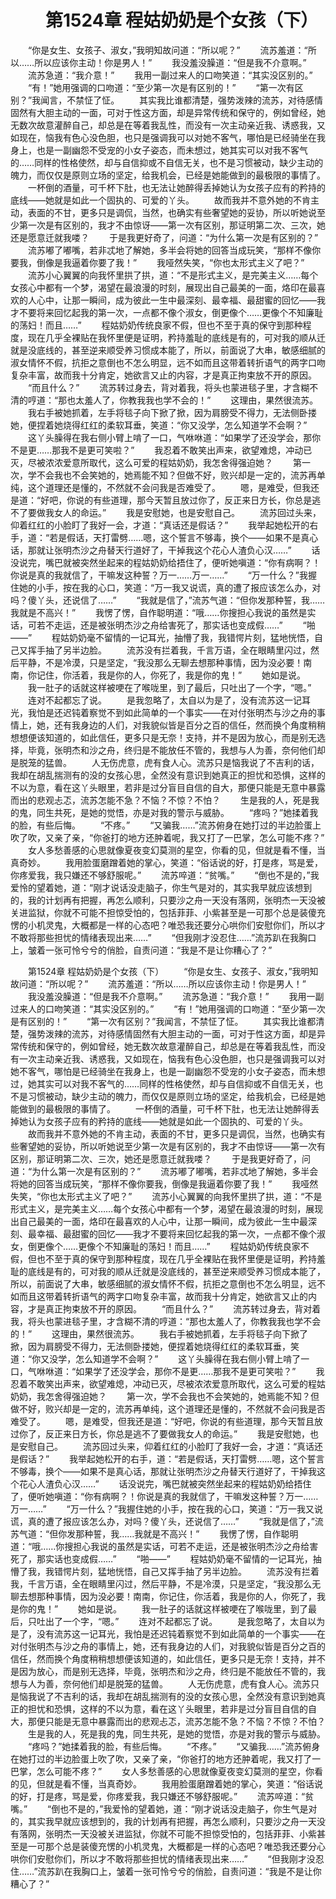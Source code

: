 # 　　第1524章 程姑奶奶是个女孩（下）
　　“你是女生、女孩子、淑女，”我明知故问道：“所以呢？”
　　流苏羞道：“所以……所以应该你主动！你是男人！”
　　我没羞没臊道：“但是我不介意啊。”
　　流苏急道：“我介意！”
　　我用一副过来人的口吻笑道：“其实没区别的。”
　　“有！”她用强调的口吻道：“至少第一次是有区别的！”
　　“第一次有区别？”我闻言，不禁怔了怔。
　　其实我比谁都清楚，强势泼辣的流苏，对待感情固然有大胆主动的一面，可对于性这方面，却是异常传统和保守的，例如曾经，她无数次故意灌醉自己，却总是在等着我乱性，而没有一次主动亲近我、诱惑我，又如现在，恼我有色心没色胆，也只是强调我可以对她不客气，哪怕是已经骑坐在我身上，也是一副幽怨不受宠的小女子姿态，而未想过，她其实可以对我不客气的……同样的性格使然，却与自信抑或不自信无关，也不是习惯被动，缺少主动的魄力，而仅仅是原则立场的坚定，给我机会，已经是她能做到的最极限的事情了。
　　一杯倒的酒量，可千杯下肚，也无法让她醉得丢掉她认为女孩子应有的矜持的底线——她就是如此一个固执的、可爱的丫头。
　　故而我并不意外她的不肯主动，表面的不甘，更多只是调侃，当然，也确实有些奢望她的妥协，所以听她说至少第一次是有区别的，我才不由惊讶——第一次有区别，那证明第二次、三次，她还是愿意迁就我喽？
　　于是我更好奇了，问道：“为什么第一次是有区别的？”
　　流苏嘟了嘟嘴，若非忒地了解她，多半会将她的回答当成玩笑，“那样不像你要我，倒像是我逼着你要了我！”
　　我哑然失笑，“你也太形式主义了吧？”
　　流苏小心翼翼的向我怀里拱了拱，道：“不是形式主义，是完美主义……每个女孩心中都有一个梦，渴望在最浪漫的时刻，展现出自己最美的一面，烙印在最喜欢的人心中，让那一瞬间，成为彼此一生中最深刻、最幸福、最甜蜜的回忆——我才不要将来回忆起我的第一次，一点都不像个淑女，倒更像个……更像个不知廉耻的荡妇！而且……”
　　程姑奶奶传统良家不假，但也不至于真的保守到那种程度，现在几乎全裸贴在我怀里便是证明，矜持羞耻的底线是有的，可对我的顺从迁就是没底线的，甚至逆来顺受养习惯成本能了，所以，前面说了大串，敏感细腻的淑女情怀不假，抗拒之意倒也不怎么明显，远不如而且这带着转折语气的两字口吻复杂丰富，故而我十分肯定，她欲言又止的内容，才是真正拘束放不开的原因。
　　“而且什么？”
　　流苏转过身去，背对着我，将头也蒙进毯子里，才含糊不清的哼道：“那也太羞人了，你教我我也学不会的！”
　　这理由，果然很流苏。
　　我右手被她抓着，左手将毯子向下掀了掀，因为肩膀受不得力，无法侧卧搂她，便捏着她烧得红红的柔软耳垂，笑道：“你又没学，怎么知道学不会啊？”
　　这丫头臊得在我右侧小臂上啃了一口，气咻咻道：“如果学了还没学会，那你不是更……那我不是更可笑啦？”
　　我忍着不敢笑出声来，欲望难熄，冲动已灭，尽被浓浓爱意所取代，这么可爱的程姑奶奶，我怎舍得强迫她？
　　第一次，学不会我也不会笑她的，她焉能不知？但做不好，败兴却是一定的，流苏再单纯，这个道理还是懂的，不然就不会问我是否难受了。
　　嗯，是难受，但我还是道：“好吧，你说的有些道理，那今天暂且放过你了，反正来日方长，你总是逃不了要做我女人的命运。”
　　我是安慰她，也是安慰自己。
　　流苏回过头来，仰着红红的小脸盯了我好一会，才道：“真话还是假话？”
　　我举起她松开的右手，道：“若是假话，天打雷劈……嗯，这个誓言不够毒，换个——如果不是真心话，那就让张明杰沙之舟替天行道好了，干掉我这个花心人渣负心汉……”
　　话没说完，嘴巴就被突然坐起来的程姑奶奶给捂住了，便听她嗔道：“你有病啊？！你说是真的我就信了，干嘛发这种誓？万一……万一……”
　　“万一什么？”我握住她的小手，按在我的心口，笑道：“万一我又说谎，真的遭了报应该怎么办，对吗？傻丫头，还说信了……”
　　“我就是信了，”流苏气道：“但你发那种誓，我……我就是不高兴！”
　　我愣了愣，自作聪明道：“哦……你搜担心我说的虽然是实话，可若不走运，还是被张明杰沙之舟给害死了，那实话也变成假……”
　　“啪——”
　　程姑奶奶毫不留情的一记耳光，抽懵了我，我错愕片刻，猛地恍悟，自己又挥手抽了另半边脸。
　　流苏没有拦着我，千言万语，全在眼睛里闪过，然后平静，不是冷漠，只是坚定，“我没那么无聊去想那种事情，因为没必要！南南，你记住，你活着，我是你的人，你死了，我是你的鬼！”
　　她如是说。
　　我一肚子的话就这样被哽在了喉咙里，到了最后，只吐出了一个字，“嗯。”
　　连对不起都忘了说。
　　是我忽略了，太自以为是了，没有流苏这一记耳光，我怕是还迟钝着察觉不到如此简单的一个事实——在对付张明杰与沙之舟的事情上，她，还有我身边的人们，对我貌似皆是百分之百的信任，然而换个角度稍稍想想便该知道的，如此信任，更多只是无奈！支持，并不是因为放心，而是别无选择，毕竟，张明杰和沙之舟，终归是不能放任不管的，我想与人为善，奈何他们却是脱笼的猛兽。
　　人无伤虎意，虎有食人心。流苏只是恼我说了不吉利的话，我却在胡乱揣测有的没的女孩心思，全然没有意识到她真正的担忧和恐惧，这样的不以为意，看在这丫头眼里，若非是过分盲目自信的自大，那便只能是无意中暴露而出的悲观忐忑，流苏怎能不急？不恼？不惊？不怕？
　　生是我的人，死是我的鬼，同生共死，是她的觉悟，亦是对我的警示与威胁。
　　“疼吗？”她揉着我的脸，有些后悔。
　　“不疼。”
　　“又骗我……”流苏俯身在她打过的半边脸蛋上吹了吹，又亲了亲，“你爸打的地方还肿着呢，我又打了一巴掌，怎么可能不疼？”
　　女人多愁善感的心思就像夏夜变幻莫测的星空，你看的见，但就是看不懂，当真奇妙。
　　我用脸蛋磨蹭着她的掌心，笑道：“俗话说的好，打是疼，骂是爱，你疼爱我，我只嫌还不够舒服呢。”
　　流苏啐道：“贫嘴。”
　　“倒也不是的，”我爱怜的望着她，道：“刚才说话没走脑子，你生气是对的，其实我早就应该想到的，我的计划再有把握，再怎么顺利，只要沙之舟一天没有落网，张明杰一天没被关进监狱，你就不可能不担惊受怕的，包括菲菲、小紫甚至是一可那个总是装傻充愣的小机灵鬼，大概都是一样的心态吧？唯恐我还要分心哄你们安慰你们，所以才不敢将那些担忧的情绪表现出来……”
　　“但我刚才没忍住……”流苏趴在我胸口上，皱着一张可怜兮兮的俏脸，自责问道：“我是不是让你糟心了？”

　　第1524章 程姑奶奶是个女孩（下）
　　“你是女生、女孩子、淑女，”我明知故问道：“所以呢？”
　　流苏羞道：“所以……所以应该你主动！你是男人！”
　　我没羞没臊道：“但是我不介意啊。”
　　流苏急道：“我介意！”
　　我用一副过来人的口吻笑道：“其实没区别的。”
　　“有！”她用强调的口吻道：“至少第一次是有区别的！”
　　“第一次有区别？”我闻言，不禁怔了怔。
　　其实我比谁都清楚，强势泼辣的流苏，对待感情固然有大胆主动的一面，可对于性这方面，却是异常传统和保守的，例如曾经，她无数次故意灌醉自己，却总是在等着我乱性，而没有一次主动亲近我、诱惑我，又如现在，恼我有色心没色胆，也只是强调我可以对她不客气，哪怕是已经骑坐在我身上，也是一副幽怨不受宠的小女子姿态，而未想过，她其实可以对我不客气的……同样的性格使然，却与自信抑或不自信无关，也不是习惯被动，缺少主动的魄力，而仅仅是原则立场的坚定，给我机会，已经是她能做到的最极限的事情了。
　　一杯倒的酒量，可千杯下肚，也无法让她醉得丢掉她认为女孩子应有的矜持的底线——她就是如此一个固执的、可爱的丫头。
　　故而我并不意外她的不肯主动，表面的不甘，更多只是调侃，当然，也确实有些奢望她的妥协，所以听她说至少第一次是有区别的，我才不由惊讶——第一次有区别，那证明第二次、三次，她还是愿意迁就我喽？
　　于是我更好奇了，问道：“为什么第一次是有区别的？”
　　流苏嘟了嘟嘴，若非忒地了解她，多半会将她的回答当成玩笑，“那样不像你要我，倒像是我逼着你要了我！”
　　我哑然失笑，“你也太形式主义了吧？”
　　流苏小心翼翼的向我怀里拱了拱，道：“不是形式主义，是完美主义……每个女孩心中都有一个梦，渴望在最浪漫的时刻，展现出自己最美的一面，烙印在最喜欢的人心中，让那一瞬间，成为彼此一生中最深刻、最幸福、最甜蜜的回忆——我才不要将来回忆起我的第一次，一点都不像个淑女，倒更像个……更像个不知廉耻的荡妇！而且……”
　　程姑奶奶传统良家不假，但也不至于真的保守到那种程度，现在几乎全裸贴在我怀里便是证明，矜持羞耻的底线是有的，可对我的顺从迁就是没底线的，甚至逆来顺受养习惯成本能了，所以，前面说了大串，敏感细腻的淑女情怀不假，抗拒之意倒也不怎么明显，远不如而且这带着转折语气的两字口吻复杂丰富，故而我十分肯定，她欲言又止的内容，才是真正拘束放不开的原因。
　　“而且什么？”
　　流苏转过身去，背对着我，将头也蒙进毯子里，才含糊不清的哼道：“那也太羞人了，你教我我也学不会的！”
　　这理由，果然很流苏。
　　我右手被她抓着，左手将毯子向下掀了掀，因为肩膀受不得力，无法侧卧搂她，便捏着她烧得红红的柔软耳垂，笑道：“你又没学，怎么知道学不会啊？”
　　这丫头臊得在我右侧小臂上啃了一口，气咻咻道：“如果学了还没学会，那你不是更……那我不是更可笑啦？”
　　我忍着不敢笑出声来，欲望难熄，冲动已灭，尽被浓浓爱意所取代，这么可爱的程姑奶奶，我怎舍得强迫她？
　　第一次，学不会我也不会笑她的，她焉能不知？但做不好，败兴却是一定的，流苏再单纯，这个道理还是懂的，不然就不会问我是否难受了。
　　嗯，是难受，但我还是道：“好吧，你说的有些道理，那今天暂且放过你了，反正来日方长，你总是逃不了要做我女人的命运。”
　　我是安慰她，也是安慰自己。
　　流苏回过头来，仰着红红的小脸盯了我好一会，才道：“真话还是假话？”
　　我举起她松开的右手，道：“若是假话，天打雷劈……嗯，这个誓言不够毒，换个——如果不是真心话，那就让张明杰沙之舟替天行道好了，干掉我这个花心人渣负心汉……”
　　话没说完，嘴巴就被突然坐起来的程姑奶奶给捂住了，便听她嗔道：“你有病啊？！你说是真的我就信了，干嘛发这种誓？万一……万一……”
　　“万一什么？”我握住她的小手，按在我的心口，笑道：“万一我又说谎，真的遭了报应该怎么办，对吗？傻丫头，还说信了……”
　　“我就是信了，”流苏气道：“但你发那种誓，我……我就是不高兴！”
　　我愣了愣，自作聪明道：“哦……你搜担心我说的虽然是实话，可若不走运，还是被张明杰沙之舟给害死了，那实话也变成假……”
　　“啪——”
　　程姑奶奶毫不留情的一记耳光，抽懵了我，我错愕片刻，猛地恍悟，自己又挥手抽了另半边脸。
　　流苏没有拦着我，千言万语，全在眼睛里闪过，然后平静，不是冷漠，只是坚定，“我没那么无聊去想那种事情，因为没必要！南南，你记住，你活着，我是你的人，你死了，我是你的鬼！”
　　她如是说。
　　我一肚子的话就这样被哽在了喉咙里，到了最后，只吐出了一个字，“嗯。”
　　连对不起都忘了说。
　　是我忽略了，太自以为是了，没有流苏这一记耳光，我怕是还迟钝着察觉不到如此简单的一个事实——在对付张明杰与沙之舟的事情上，她，还有我身边的人们，对我貌似皆是百分之百的信任，然而换个角度稍稍想想便该知道的，如此信任，更多只是无奈！支持，并不是因为放心，而是别无选择，毕竟，张明杰和沙之舟，终归是不能放任不管的，我想与人为善，奈何他们却是脱笼的猛兽。
　　人无伤虎意，虎有食人心。流苏只是恼我说了不吉利的话，我却在胡乱揣测有的没的女孩心思，全然没有意识到她真正的担忧和恐惧，这样的不以为意，看在这丫头眼里，若非是过分盲目自信的自大，那便只能是无意中暴露而出的悲观忐忑，流苏怎能不急？不恼？不惊？不怕？
　　生是我的人，死是我的鬼，同生共死，是她的觉悟，亦是对我的警示与威胁。
　　“疼吗？”她揉着我的脸，有些后悔。
　　“不疼。”
　　“又骗我……”流苏俯身在她打过的半边脸蛋上吹了吹，又亲了亲，“你爸打的地方还肿着呢，我又打了一巴掌，怎么可能不疼？”
　　女人多愁善感的心思就像夏夜变幻莫测的星空，你看的见，但就是看不懂，当真奇妙。
　　我用脸蛋磨蹭着她的掌心，笑道：“俗话说的好，打是疼，骂是爱，你疼爱我，我只嫌还不够舒服呢。”
　　流苏啐道：“贫嘴。”
　　“倒也不是的，”我爱怜的望着她，道：“刚才说话没走脑子，你生气是对的，其实我早就应该想到的，我的计划再有把握，再怎么顺利，只要沙之舟一天没有落网，张明杰一天没被关进监狱，你就不可能不担惊受怕的，包括菲菲、小紫甚至是一可那个总是装傻充愣的小机灵鬼，大概都是一样的心态吧？唯恐我还要分心哄你们安慰你们，所以才不敢将那些担忧的情绪表现出来……”
　　“但我刚才没忍住……”流苏趴在我胸口上，皱着一张可怜兮兮的俏脸，自责问道：“我是不是让你糟心了？”

